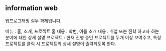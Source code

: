 ## information web

웹프로그래밍 실무 과제입니다.

메뉴 : 홈, 소개, 프로젝트
홈 내용 : 학번, 이름
소개 내용 : 취업 또는 진학 하고자 하는 분야에 대한 상세 설명
프로젝트 : 현재 진행 중인 프로젝트를 두개 이상 보여주고, 특정 프로젝트를 클릭 시 프로젝트의 상세 설명이 출력되도록 한다.
